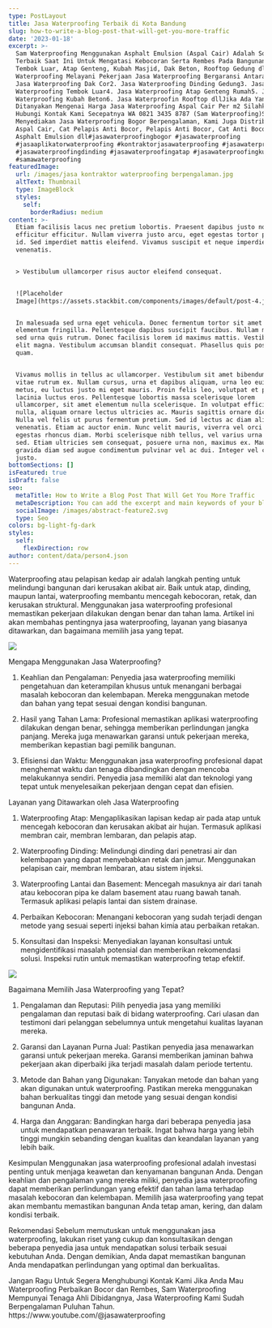 ```yaml
---
type: PostLayout
title: Jasa Waterproofing Terbaik di Kota Bandung
slug: how-to-write-a-blog-post-that-will-get-you-more-traffic
date: '2023-01-18'
excerpt: >-
  Sam Waterproofing Menggunakan Asphalt Emulsion (Aspal Cair) Adalah Solusi Yang
  Terbaik Saat Ini Untuk Mengatasi Kebocoran Serta Rembes Pada Bangunan Dinding
  Tembok Luar, Atap Genteng, Kubah Masjid, Dak Beton, Rooftop Gedung dll. Sam
  Waterproofing Melayani Pekerjaan Jasa Waterproofing Bergaransi Antara Lain :1.
  Jasa Waterproofing Dak Cor2. Jasa Waterproofing Dinding Gedung3. Jasa
  Waterproofing Tembok Luar4. Jasa Waterproofing Atap Genteng Rumah5. Jasa
  Waterproofing Kubah Beton6. Jasa Waterproofin Rooftop dllJika Ada Yang
  Ditanyakan Mengenai Harga Jasa Waterproofing Aspal Cair Per m2 Silahkan
  Hubungi Kontak Kami Secepatnya WA 0821 3435 8787 (Sam Waterproofing)Selain
  Menyediakan Jasa Waterproofing Bogor Berpengalaman, Kami Juga Distributor
  Aspal Cair, Cat Pelapis Anti Bocor, Pelapis Anti Bocor, Cat Anti Bocor,
  Asphalt Emulsion dll#jasawaterproofingbogor #jasawaterproofing
  #jasaaplikatorwaterproofing #kontraktorjasawaterproofing #jasawaterproofingdak
  #jasawaterproofingdinding #jasawaterproofingatap #jasawaterproofingkubah
  #samawaterproofing
featuredImage:
  url: /images/jasa kontraktor waterproofing berpengalaman.jpg
  altText: Thumbnail
  type: ImageBlock
  styles:
    self:
      borderRadius: medium
content: >-
  Etiam facilisis lacus nec pretium lobortis. Praesent dapibus justo non
  efficitur efficitur. Nullam viverra justo arcu, eget egestas tortor pretium
  id. Sed imperdiet mattis eleifend. Vivamus suscipit et neque imperdiet
  venenatis.


  > Vestibulum ullamcorper risus auctor eleifend consequat.


  ![Placeholder
  Image](https://assets.stackbit.com/components/images/default/post-4.jpeg)


  In malesuada sed urna eget vehicula. Donec fermentum tortor sit amet nisl
  elementum fringilla. Pellentesque dapibus suscipit faucibus. Nullam malesuada
  sed urna quis rutrum. Donec facilisis lorem id maximus mattis. Vestibulum quis
  elit magna. Vestibulum accumsan blandit consequat. Phasellus quis posuere
  quam.


  Vivamus mollis in tellus ac ullamcorper. Vestibulum sit amet bibendum ipsum,
  vitae rutrum ex. Nullam cursus, urna et dapibus aliquam, urna leo euismod
  metus, eu luctus justo mi eget mauris. Proin felis leo, volutpat et purus in,
  lacinia luctus eros. Pellentesque lobortis massa scelerisque lorem
  ullamcorper, sit amet elementum nulla scelerisque. In volutpat efficitur
  nulla, aliquam ornare lectus ultricies ac. Mauris sagittis ornare dictum.
  Nulla vel felis ut purus fermentum pretium. Sed id lectus ac diam aliquet
  venenatis. Etiam ac auctor enim. Nunc velit mauris, viverra vel orci ut,
  egestas rhoncus diam. Morbi scelerisque nibh tellus, vel varius urna malesuada
  sed. Etiam ultricies sem consequat, posuere urna non, maximus ex. Mauris
  gravida diam sed augue condimentum pulvinar vel ac dui. Integer vel convallis
  justo.
bottomSections: []
isFeatured: true
isDraft: false
seo:
  metaTitle: How to Write a Blog Post That Will Get You More Traffic
  metaDescription: You can add the excerpt and main keywords of your blog post here.
  socialImage: /images/abstract-feature2.svg
  type: Seo
colors: bg-light-fg-dark
styles:
  self:
    flexDirection: row
author: content/data/person4.json
---
```

Waterproofing atau pelapisan kedap air adalah langkah penting untuk melindungi bangunan dari kerusakan akibat air. Baik untuk atap, dinding, maupun lantai, waterproofing membantu mencegah kebocoran, retak, dan kerusakan struktural. Menggunakan jasa waterproofing profesional memastikan pekerjaan dilakukan dengan benar dan tahan lama. Artikel ini akan membahas pentingnya jasa waterproofing, layanan yang biasanya ditawarkan, dan bagaimana memilih jasa yang tepat.

![](/images/jasa%20tukang%20waterproofing.jpg)

Mengapa Menggunakan Jasa Waterproofing?

1.  Keahlian dan Pengalaman:
    Penyedia jasa waterproofing memiliki pengetahuan dan keterampilan khusus untuk menangani berbagai masalah kebocoran dan kelembapan. Mereka menggunakan metode dan bahan yang tepat sesuai dengan kondisi bangunan.

2.  Hasil yang Tahan Lama:
    Profesional memastikan aplikasi waterproofing dilakukan dengan benar, sehingga memberikan perlindungan jangka panjang. Mereka juga menawarkan garansi untuk pekerjaan mereka, memberikan kepastian bagi pemilik bangunan.

3.  Efisiensi dan Waktu:
    Menggunakan jasa waterproofing profesional dapat menghemat waktu dan tenaga dibandingkan dengan mencoba melakukannya sendiri. Penyedia jasa memiliki alat dan teknologi yang tepat untuk menyelesaikan pekerjaan dengan cepat dan efisien.

Layanan yang Ditawarkan oleh Jasa Waterproofing

1.  Waterproofing Atap:
    Mengaplikasikan lapisan kedap air pada atap untuk mencegah kebocoran dan kerusakan akibat air hujan. Termasuk aplikasi membran cair, membran lembaran, dan pelapis atap.

2.  Waterproofing Dinding:
    Melindungi dinding dari penetrasi air dan kelembapan yang dapat menyebabkan retak dan jamur. Menggunakan pelapisan cair, membran lembaran, atau sistem injeksi.

3.  Waterproofing Lantai dan Basement:
    Mencegah masuknya air dari tanah atau kebocoran pipa ke dalam basement atau ruang bawah tanah. Termasuk aplikasi pelapis lantai dan sistem drainase.

4.  Perbaikan Kebocoran:
    Menangani kebocoran yang sudah terjadi dengan metode yang sesuai seperti injeksi bahan kimia atau perbaikan retakan.

5.  Konsultasi dan Inspeksi:
    Menyediakan layanan konsultasi untuk mengidentifikasi masalah potensial dan memberikan rekomendasi solusi. Inspeksi rutin untuk memastikan waterproofing tetap efektif.

![](/images/jasa%20aplikator%20waterproofing.jpg)

Bagaimana Memilih Jasa Waterproofing yang Tepat?

1.  Pengalaman dan Reputasi:
    Pilih penyedia jasa yang memiliki pengalaman dan reputasi baik di bidang waterproofing. Cari ulasan dan testimoni dari pelanggan sebelumnya untuk mengetahui kualitas layanan mereka.

2.  Garansi dan Layanan Purna Jual:
    Pastikan penyedia jasa menawarkan garansi untuk pekerjaan mereka. Garansi memberikan jaminan bahwa pekerjaan akan diperbaiki jika terjadi masalah dalam periode tertentu.

3.  Metode dan Bahan yang Digunakan:
    Tanyakan metode dan bahan yang akan digunakan untuk waterproofing. Pastikan mereka menggunakan bahan berkualitas tinggi dan metode yang sesuai dengan kondisi bangunan Anda.

4.  Harga dan Anggaran:
    Bandingkan harga dari beberapa penyedia jasa untuk mendapatkan penawaran terbaik. Ingat bahwa harga yang lebih tinggi mungkin sebanding dengan kualitas dan keandalan layanan yang lebih baik.



Kesimpulan
Menggunakan jasa waterproofing profesional adalah investasi penting untuk menjaga keawetan dan kenyamanan bangunan Anda. Dengan keahlian dan pengalaman yang mereka miliki, penyedia jasa waterproofing dapat memberikan perlindungan yang efektif dan tahan lama terhadap masalah kebocoran dan kelembapan. Memilih jasa waterproofing yang tepat akan membantu memastikan bangunan Anda tetap aman, kering, dan dalam kondisi terbaik.

Rekomendasi
Sebelum memutuskan untuk menggunakan jasa waterproofing, lakukan riset yang cukup dan konsultasikan dengan beberapa penyedia jasa untuk mendapatkan solusi terbaik sesuai kebutuhan Anda. Dengan demikian, Anda dapat memastikan bangunan Anda mendapatkan perlindungan yang optimal dan berkualitas.

Jangan Ragu Untuk Segera Menghubungi Kontak Kami Jika Anda Mau Waterproofing Perbaikan Bocor dan Rembes, Sam Waterproofing Mempunyai Tenaga Ahli Dibidangnya, Jasa Waterproofing Kami Sudah Berpengalaman Puluhan Tahun. https\://www\.youtube.com/@jasawaterproofing
